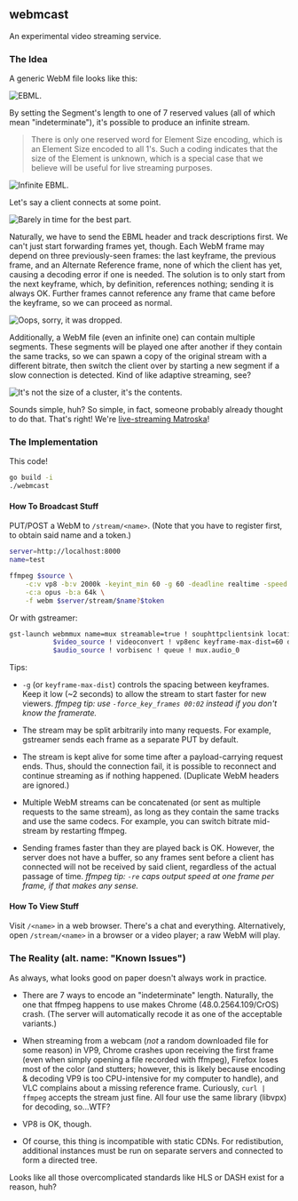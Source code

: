 ## webmcast

An experimental video streaming service.

### The Idea

A generic WebM file looks like this:

![EBML.](https://raw.githubusercontent.com/pyos/webmcast/resource-fork/README.md/1-webm.png)

By setting the Segment's length to one of 7 reserved values
(all of which mean "indeterminate"), it's possible to produce
an infinite stream.

>There is only one reserved word for Element Size encoding, which is an Element Size
>encoded to all 1's. Such a coding indicates that the size of the Element is unknown,
>which is a special case that we believe will be useful for live streaming purposes.

![Infinite EBML.](https://raw.githubusercontent.com/pyos/webmcast/resource-fork/README.md/2-webm-indeterminate.png)

Let's say a client connects at some point.

![Barely in time for the best part.](https://raw.githubusercontent.com/pyos/webmcast/resource-fork/README.md/3-client.png)

Naturally, we have to send the EBML header and track descriptions first.
We can't just start forwarding frames yet, though. Each WebM frame may depend on three
previously-seen frames: the last keyframe, the previous frame, and an Alternate
Reference frame, none of which the client has yet, causing a decoding error if one
is needed. The solution is to only start from the next keyframe, which, by definition,
references nothing; sending it is always OK. Further frames cannot reference any frame
that came before the keyframe, so we can proceed as normal.

![Oops, sorry, it was dropped.](https://raw.githubusercontent.com/pyos/webmcast/resource-fork/README.md/4-clients-data.png)

Additionally, a WebM file (even an infinite one) can contain multiple segments.
These segments will be played one after another if they contain the same tracks,
so we can spawn a copy of the original stream with a different bitrate, then
switch the client over by starting a new segment if a slow connection is detected.
Kind of like adaptive streaming, see?

![It's not the size of a cluster, it's the contents.](https://raw.githubusercontent.com/pyos/webmcast/resource-fork/README.md/5-many-segments-such-stream.png)

Sounds simple, huh? So simple, in fact, someone probably already
thought to do that. That's right! We're
[live-streaming Matroska](https://matroska.org/technical/streaming/index.html)!

### The Implementation

This code!

```bash
go build -i
./webmcast
```

#### How To Broadcast Stuff

PUT/POST a WebM to `/stream/<name>`. (Note that you have to register first, to obtain said name and a token.)

```bash
server=http://localhost:8000
name=test

ffmpeg $source \
    -c:v vp8 -b:v 2000k -keyint_min 60 -g 60 -deadline realtime -speed 6 \
    -c:a opus -b:a 64k \
    -f webm $server/stream/$name?$token
```

Or with gstreamer:

```bash
gst-launch webmmux name=mux streamable=true ! souphttpclientsink location=$server/stream/$name?$token \
           $video_source ! videoconvert ! vp8enc keyframe-max-dist=60 deadline=1 ! queue ! mux.video_0 \
           $audio_source ! vorbisenc ! queue ! mux.audio_0
```

Tips:

  * `-g` (or `keyframe-max-dist`) controls the spacing between keyframes.
    Keep it low (~2 seconds) to allow the stream to start faster for new viewers.
    *ffmpeg tip: use `-force_key_frames 00:02` instead if you don't know the framerate.*

  * The stream may be split arbitrarily into many requests.
    For example, gstreamer sends each frame as a separate PUT by default.

  * The stream is kept alive for some time after a payload-carrying request ends.
    Thus, should the connection fail, it is possible to reconnect and continue
    streaming as if nothing happened. (Duplicate WebM headers are ignored.)

  * Multiple WebM streams can be concatenated (or sent as multiple requests to
    the same stream), as long as they contain the same tracks and use the same codecs.
    For example, you can switch bitrate mid-stream by restarting ffmpeg.

  * Sending frames faster than they are played back is OK. However, the server
    does not have a buffer, so any frames sent before a client has connected
    will not be received by said client, regardless of the actual passage of time.
    *ffmpeg tip: `-re` caps output speed at one frame per frame, if that makes any sense.*

#### How To View Stuff

Visit `/<name>` in a web browser. There's a chat and everything. Alternatively, open
`/stream/<name>` in a browser or a video player; a raw WebM will play.

### The Reality (alt. name: "Known Issues")

As always, what looks good on paper doesn't always work in practice.

  * There are 7 ways to encode an "indeterminate" length. Naturally, the one that
    ffmpeg happens to use makes Chrome (48.0.2564.109/CrOS) crash. (The server will
    automatically recode it as one of the acceptable variants.)

  * When streaming from a webcam (*not* a random downloaded file for some reason) in VP9,
    Chrome crashes upon receiving the first frame (even when simply opening a file recorded
    with ffmpeg), Firefox loses most of the color (and stutters; however, this is likely
    because encoding & decoding VP9 is too CPU-intensive for my computer to handle), and
    VLC complains about a missing reference frame. Curiously, `curl | ffmpeg` accepts
    the stream just fine. All four use the same library (libvpx) for decoding, so...WTF?

  * VP8 is OK, though.

  * Of course, this thing is incompatible with static CDNs. For redistibution,
    additional instances must be run on separate servers and connected to form
    a directed tree.

Looks like all those overcomplicated standards like HLS or DASH exist for a reason, huh?
